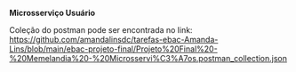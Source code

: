 **Microsserviço Usuário**

Coleção do postman pode ser encontrada no link: https://github.com/amandalinsdc/tarefas-ebac-Amanda-Lins/blob/main/ebac-projeto-final/Projeto%20Final%20-%20Memelandia%20-%20Microsservi%C3%A7os.postman_collection.json
